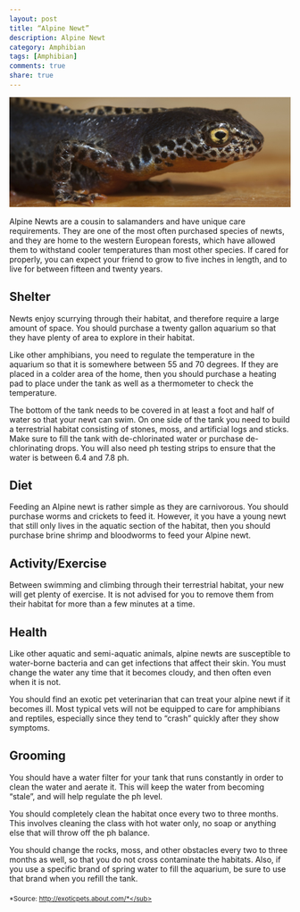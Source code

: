 ```yaml
---
layout: post
title: “Alpine Newt”
description: Alpine Newt
category: Amphibian
tags: [Amphibian]
comments: true
share: true
---
```

<img src="/images/alpine-newt-1.jpg" class="img-post">

Alpine Newts are a cousin to salamanders and have unique care requirements. They are one of the most often purchased species of newts, and they are home to the western European forests, which have allowed them to withstand cooler temperatures than most other species. If cared for properly, you can expect your friend to grow to five inches in length, and to live for between fifteen and twenty years.


## Shelter
Newts enjoy scurrying through their habitat, and therefore require a large amount of space. You should purchase a twenty gallon aquarium so that they 
have plenty of area to explore in their habitat.

Like other amphibians, you need to regulate the temperature in the aquarium so that it is somewhere between 55 and 70 degrees. If they are placed in a colder area of the home, then you should purchase a heating pad to place under the tank as well as a thermometer to check the temperature.

The bottom of the tank needs to be covered in at least a foot and half of water so that your newt can swim. On one side of the tank you need to build a 
terrestrial habitat consisting of stones, moss, and artificial logs and sticks. Make sure to fill the tank with de-chlorinated water or purchase de-chlorinating drops. You will also need ph testing strips to ensure that the water is between 6.4 and 7.8 ph.


## Diet
Feeding an Alpine newt is rather simple as they are carnivorous. You should purchase worms and crickets to feed it. However, it you have a young newt that still only lives in the aquatic section of the habitat, then you should purchase brine shrimp and bloodworms to feed your Alpine newt.

## Activity/Exercise
Between swimming and climbing through their terrestrial habitat, your new will get plenty of exercise. It is not advised for you to remove them from their habitat for more than a few minutes at a time.


## Health
Like other aquatic and semi-aquatic animals, alpine newts are susceptible to water-borne bacteria and can get infections that affect their skin. You must change the water any time that it becomes cloudy, and then often even when it is not. 

You should find an exotic pet veterinarian that can treat your alpine newt if it becomes ill. Most typical vets will not be equipped to care for amphibians and reptiles, especially since they tend to “crash” quickly after they show symptoms.


## Grooming
You should have a water filter for your tank that runs constantly in order to clean the water and aerate it. This will keep the water from becoming “stale”, and will help regulate the ph level.

You should completely clean the habitat once every two to three months. This involves cleaning the class with hot water only, no soap or anything else that will throw off the ph balance.

You should change the rocks, moss, and other obstacles every two to three months as well, so that you do not cross contaminate the habitats. Also, if you use a specific brand of spring water to fill the aquarium, be sure to use that brand when you refill the tank.

<sub>*Source: http://exoticpets.about.com/*</sub>